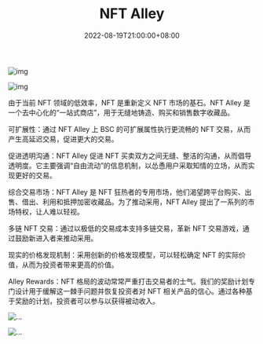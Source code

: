 ﻿---
title: "NFT Alley"
description: "由于当前 NFT 领域的低效率，NFT 是重新定义 NFT 市场的基石。NFT Alley 是一个去中心化的“一站式商店”，用于无缝地铸造、购买和销售数字收藏品。 "
date: 2022-08-19T21:00:00+08:00
lastmod: 2022-08-19T15:00:00+08:00
draft: false
authors: ["Cindy"]
featuredImage: "nft-alley.png"
tags: ["Marketplaces","NFT Alley"]
categories: ["nfts"]
nfts: ["Marketplaces"]
blockchain: "BSC"
website: "https://wizarts.nftalley.io/"
twitter: "https://twitter.com/nft_alley"
discord: "https://discord.com/invite/WgrngsbQDR"
telegram: "https://t.me/nftalley"
github: ""
youtube: ""
twitch: ""
facebook: ""
instagram: "https://www.instagram.com/accounts/login/?next=/nft_alley/"
reddit: ""
medium: "https://nftalley.medium.com/"
steam: ""
gitbook: ""
googleplay: ""
appstore: ""
status: "Live"
weight: 
lightgallery: true
toc: true
pinned: false
recommend: false
recommend1: false
---
![img](https://nftalley.mypinata.cloud/ipfs/Qmap4XuDtN8LpdE4XYXQZPXBMZHP2m6tBW82M75RmcJfYC)

![img](https://nftalley.mypinata.cloud/ipfs/QmbsMjCRekDVTosCyZzdqCpNKuXChGuhzYAQbhShNALk6A)

由于当前 NFT 领域的低效率，NFT 是重新定义 NFT 市场的基石。NFT Alley 是一个去中心化的“一站式商店”，用于无缝地铸造、购买和销售数字收藏品。 

可扩展性：通过 NFT Alley 上 BSC 的可扩展属性执行更流畅的 NFT 交易，从而产生高延迟交易，促进更大的交易。

促进透明沟通：NFT Alley 促进 NFT 买卖双方之间无缝、整洁的沟通，从而倡导透明度。它主要强调“自由流动”的信息机制，以怂恿用户采取知情的立场，从而实现更好的交易。

综合交易市场：NFT Alley 是 NFT 狂热者的专用市场，他们渴望跨平台购买、出售、借出、利用和抵押加密收藏品。为了推动采用，NFT Alley 提出了一系列的市场特权，让人难以轻视。

多链 NFT 交易：通过以极低的交易成本支持多链交易，革新 NFT 交易游戏，通过鼓励新进入者来推动采用。

现实的价格发现机制：采用创新的价格发现模型，可以轻松确定 NFT 的实际价值，从而为投资者带来更高的价值。

Alley Rewards：NFT 格局的波动常常严重打击交易者的士气。我们的奖励计划专门设计用于缓解这一棘手问题并恢复投资者对 NFT 相关产品的信心。通过各种基于奖励的计划，投资者可以参与以获得被动收入。

![...](https://wizarts.nftalley.io/static/media/banner6.820f4ac1.png)

![...](https://wizarts.nftalley.io/static/media/mainnetBanner.a348df22.png)